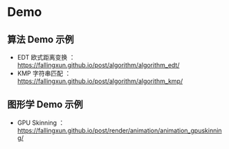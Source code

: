 # Demo
## 算法 Demo 示例
- EDT 欧式距离变换 ：https://fallingxun.github.io/post/algorithm/algorithm_edt/
- KMP 字符串匹配 ：https://fallingxun.github.io/post/algorithm/algorithm_kmp/

## 图形学 Demo 示例
- GPU Skinning ：https://fallingxun.github.io/post/render/animation/animation_gpuskinning/